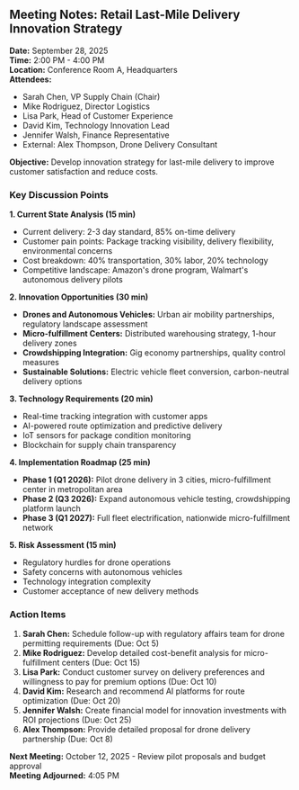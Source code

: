 ## Meeting Notes: Retail Last-Mile Delivery Innovation Strategy

**Date:** September 28, 2025  
**Time:** 2:00 PM - 4:00 PM  
**Location:** Conference Room A, Headquarters  
**Attendees:**  
- Sarah Chen, VP Supply Chain (Chair)  
- Mike Rodriguez, Director Logistics  
- Lisa Park, Head of Customer Experience  
- David Kim, Technology Innovation Lead  
- Jennifer Walsh, Finance Representative  
- External: Alex Thompson, Drone Delivery Consultant  

**Objective:** Develop innovation strategy for last-mile delivery to improve customer satisfaction and reduce costs.

### Key Discussion Points

**1. Current State Analysis (15 min)**  
- Current delivery: 2-3 day standard, 85% on-time delivery  
- Customer pain points: Package tracking visibility, delivery flexibility, environmental concerns  
- Cost breakdown: 40% transportation, 30% labor, 20% technology  
- Competitive landscape: Amazon's drone program, Walmart's autonomous delivery pilots  

**2. Innovation Opportunities (30 min)**  
- **Drones and Autonomous Vehicles:** Urban air mobility partnerships, regulatory landscape assessment  
- **Micro-fulfillment Centers:** Distributed warehousing strategy, 1-hour delivery zones  
- **Crowdshipping Integration:** Gig economy partnerships, quality control measures  
- **Sustainable Solutions:** Electric vehicle fleet conversion, carbon-neutral delivery options  

**3. Technology Requirements (20 min)**  
- Real-time tracking integration with customer apps  
- AI-powered route optimization and predictive delivery  
- IoT sensors for package condition monitoring  
- Blockchain for supply chain transparency  

**4. Implementation Roadmap (25 min)**  
- **Phase 1 (Q1 2026):** Pilot drone delivery in 3 cities, micro-fulfillment center in metropolitan area  
- **Phase 2 (Q3 2026):** Expand autonomous vehicle testing, crowdshipping platform launch  
- **Phase 3 (Q1 2027):** Full fleet electrification, nationwide micro-fulfillment network  

**5. Risk Assessment (15 min)**  
- Regulatory hurdles for drone operations  
- Safety concerns with autonomous vehicles  
- Technology integration complexity  
- Customer acceptance of new delivery methods  

### Action Items

1. **Sarah Chen:** Schedule follow-up with regulatory affairs team for drone permitting requirements (Due: Oct 5)  
2. **Mike Rodriguez:** Develop detailed cost-benefit analysis for micro-fulfillment centers (Due: Oct 15)  
3. **Lisa Park:** Conduct customer survey on delivery preferences and willingness to pay for premium options (Due: Oct 10)  
4. **David Kim:** Research and recommend AI platforms for route optimization (Due: Oct 20)  
5. **Jennifer Walsh:** Create financial model for innovation investments with ROI projections (Due: Oct 25)  
6. **Alex Thompson:** Provide detailed proposal for drone delivery partnership (Due: Oct 8)  

**Next Meeting:** October 12, 2025 - Review pilot proposals and budget approval  
**Meeting Adjourned:** 4:05 PM